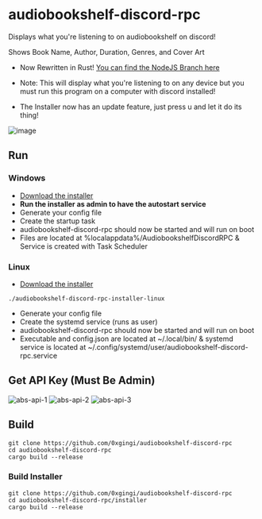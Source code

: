 # audiobookshelf-discord-rpc
Displays what you're listening to on audiobookshelf on discord!

Shows Book Name, Author, Duration, Genres, and Cover Art

* Now Rewritten in Rust! [You can find the NodeJS Branch here](https://github.com/0xGingi/audiobookshelf-discord-rpc/tree/Javascript)

* Note: This will display what you're listening to on any device but you must run this program on a computer with discord installed!

* The Installer now has an update feature, just press u and let it do its thing!

![image](https://github.com/user-attachments/assets/2354b157-3b54-4b4b-8ab3-fa7d7f64fa56)


## Run

### Windows
* [Download the installer](https://github.com/0xGingi/audiobookshelf-discord-rpc/releases/download/installer-v1.3.0/audiobookshelf-discord-rpc-installer.exe)
* **Run the installer as admin to have the autostart service** 
* Generate your config file
* Create the startup task
* audiobookshelf-discord-rpc should now be started and will run on boot
* Files are located at %localappdata%/AudiobookshelfDiscordRPC & Service is created with Task Scheduler
### Linux
* [Download the installer](https://github.com/0xGingi/audiobookshelf-discord-rpc/releases/download/installer-v1.3.0/audiobookshelf-discord-rpc-installer)
```
./audiobookshelf-discord-rpc-installer-linux
```
* Generate your config file
* Create the systemd service (runs as user)
* audiobookshelf-discord-rpc should now be started and will run on boot
* Executable and config.json are located at ~/.local/bin/ & systemd service is located at ~/.config/systemd/user/audiobookshelf-discord-rpc.service

## Get API Key (Must Be Admin)
![abs-api-1](https://github.com/user-attachments/assets/57a0c95d-acfc-447e-aa6a-fc8651ddca24)
![abs-api-2](https://github.com/user-attachments/assets/b712957b-3402-469c-a85c-8f283ccc8c08)
![abs-api-3](https://github.com/user-attachments/assets/edf71490-a695-443e-b25f-98923107f70b)



## Build
```
git clone https://github.com/0xgingi/audiobookshelf-discord-rpc
cd audiobookshelf-discord-rpc
cargo build --release
```
### Build Installer
```
git clone https://github.com/0xgingi/audiobookshelf-discord-rpc
cd audiobookshelf-discord-rpc/installer
cargo build --release
```

